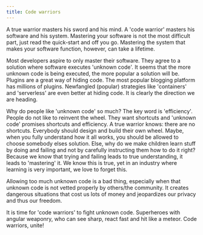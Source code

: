 ```yaml
---
title: Code warriors
---
```


A true warrior masters his sword and his mind. A 'code warrior' masters his software and his system. Mastering your software is not the most difficult part, just read the quick-start and off you go. Mastering the system that makes your software function, however, can take a lifetime. 

Most developers aspire to only master their software. They agree to a solution where software executes 'unknown code'. It seems that the more unknown code is being executed, the more popular a solution will be. Plugins are a great way of hiding code. The most popular blogging platform has millions of plugins. Newfangled (popular) strategies like 'containers' and 'serverless' are even better at hiding code. It is clearly the direction we are heading. 

Why do people like 'unknown code' so much? The key word is 'efficiency'. People do not like to reinvent the wheel. They want shortcuts and 'unknown code' promises shortcuts and efficiency. A true warrior knows: there are no shortcuts. Everybody should design and build their own wheel. Maybe, when you fully understand how it all works, you should be allowed to choose somebody elses solution. Else, why do we make children learn stuff by doing and failing and not by carefully instructing them how to do it right? Because we know that trying and failing leads to true understanding, it leads to 'mastering' it. We know this is true, yet in an industry where learning is very important, we love to forget this.

Allowing too much unknown code is a bad thing, especially when that unknown code is not vetted properly by others/the community. It creates dangerous situations that cost us lots of money and jeopardizes our privacy and thus our freedom. 

It is time for 'code warriors' to fight unknown code. Superheroes with angular weaponry, who can see sharp, react fast and hit like a meteor. Code warriors, unite!